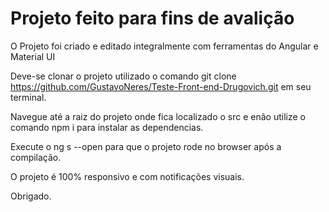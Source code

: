 # Projeto feito para fins de avalição

O Projeto foi criado e editado integralmente com ferramentas do Angular e Material UI

Deve-se clonar o projeto utilizado o comando git clone https://github.com/GustavoNeres/Teste-Front-end-Drugovich.git em seu terminal.

Navegue até a raiz do projeto onde fica localizado o src e enão utilize o comando npm i para instalar as dependencias.

Execute o ng s --open para que o projeto rode no browser após a compilação.

O projeto é 100% responsivo e com notificações visuais.

Obrigado.
